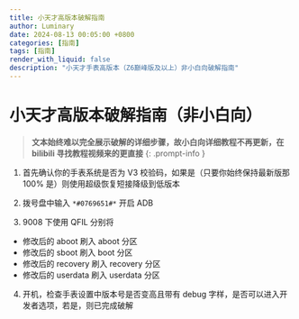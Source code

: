 ```yaml
---
title: 小天才高版本破解指南
author: Luminary
date: 2024-08-13 00:05:00 +0800
categories: [指南]
tags: [指南]
render_with_liquid: false
description: "小天才手表高版本（Z6巅峰版及以上）非小白向破解指南"
---
```


# 小天才高版本破解指南（非小白向）

> **文本始终难以完全展示破解的详细步骤，故小白向详细教程不再更新，在 bilibili 寻找教程视频来的更直接**
{: .prompt-info }

1. 首先确认你的手表系统是否为 V3 校验码，如果是（只要你始终保持最新版那 100% 是）则使用超级恢复短接降级到低版本

2. 拨号盘中输入 `*#0769651#*` 开启 ADB

3. 9008 下使用 QFIL 分别将
  + 修改后的 aboot 刷入 aboot 分区
  + 修改后的 sboot 刷入 boot 分区
  + 修改后的 recovery 刷入 recovery 分区
  + 修改后的 userdata 刷入 userdata 分区

4. 开机，检查手表设置中版本号是否变高且带有 debug 字样，是否可以进入开发者选项，若是，则已完成破解

